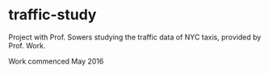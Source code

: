 # traffic-study
Project with Prof. Sowers studying the traffic data of NYC taxis, provided by Prof. Work.

Work commenced May 2016
